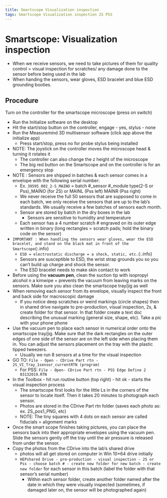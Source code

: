 ```yaml
---
title: Smartscope Visualization inspection
tags: Smartscope Visualization inspection 2S PSS 
---
```


# Smartscope: Visualization inspection

* When we receive sensors, we need to take pictures of them for quality control = visual inspection for scratches/ any damage done to the sensor before being used in the lab
* When handing the sensors, wear gloves, ESD bracelet and blue ESD grounding booties. 

## Procedure

Turn on the controller for the smartscope microscope (press on switch)
* Run the Initialize software on the desktop
* Hit the start/stop button on the controller, engage - yes, stylus - none
* Run the Measuremind 3D multisensor software (click app above the initialize app)
    * Press start/stop, press no for probe stylus being installed 
* NOTE: The joystick on the controller moves the microscope head & turning it rotates it 
    * The controller can also change the z height of the microscope
    * The big red button on the Smartscope and on the controller is for an emergency stop
* NOTE : Sensors are shipped in batches & each sensor comes in a envelope with the following serial number:
    * Ex. `39595_002_2-S_MAINO` = batch #_sensor #_module type(2-S or Pss)_MAINO (for 2S) or MAINL (Pss left) MAINR (Pss right)
    * We never receive the full 50 sensors that are supposed to come in each batch, we only receive the sensors that are up to the lab’s standards. We usually receive a few batches of sensors each month. 
    * Sensor are stored by batch in the dry boxes in the lab
        * Sensors are sensitive to humidity and temperature 
    * Each sensor has a 4 number scratch # engraved on its outer edge written in binary (long rectangles = scratch pads; hold the binary code on the sensor)
* `IMPORTANT : When handling the sensors wear gloves, wear the ESD bracelet, and stand on the black mat in front of the Smartscope`{:.info}
    * `ESD = electrostatic discharge = a shock, static, etc.`{:.info}
    * Sensors are susceptible to ESD, the wrist strap grounds you so you can’t build up charge and shock the sensor. 
    * The ESD bracelet needs to make skin contact to work
* Before using the **vacuum pen**, clean the suction tip with isopropyl alcohol n a kimwipe = prevents the vacuum from leaving marks on the sensors. Make sure you also clean the smartscope tray/jig as well
* When removing each sensor from its envelope, visually inspect the front and back side for macroscopic damage
    * If you notice deep scratches or weird markings (circle shapes) then in shared drive navigate to pre-production, visual inspection, 2s, & create folder for that sensor. In that folder create a text doc describing the unusual marking (general size, shape, etc). Take a pic with your phone phone
* Use the vacuum pen to place each sensor in numerical order onto the smartscope tray/jig. Make sure that the dark rectangles on the outer edges of one side of the sensor are on the left side when placing them in. You can adjust the sensors placement on the tray with the plastic tipped tweezers.
    * Usually we run 8 sensors at a time for the visual inspection
* GO TO: 
    `File - Open - CDrive Part rtn - 2S_VI_Tray_1sensor_currentRTN (program)`
    * For PSS: 
    `File - Open- CDrive Part rtn - PSS Edge Define 2 03132019.RTN`
* In the Toolbox - hit run routine button (top right) - hit ok - starts the visual inspection process
    * The smartscope first looks for the little Ls in the corners of the sensor to locate itself. Then it takes 20 minutes to photograph each sensor.
    * Photos are stored in the CDrive Part rtn folder (saves each photo as: ex. 2S_pos1_PNG, etc)
    * NOTE: The tiny squares with 4 dots on each sensor are called fiducials = alignment marks
* Once the smart scope finishes taking pictures, you can place the sensors back into their appropriate envelopes using the vacuum pen. Slide the sensors gently off the tray until the air pressure is released from under the sensor. 
* Copy the photos from the CDrive into the lab’s shared drive 
    * photos will all get stored on computer in Win 10×64 drive initially
    * `HEPshared Drive - pre-production - visual inspection - 2S or Pss - choose batch # - create new folder for new batch - create new folder` for each sensor in this batch (label the folder with that sensor’s serial number)
        * Within each sensor folder, create another folder named after the date in which they were visually inspected (sometimes, if damaged later on, the sensor will be photographed again)